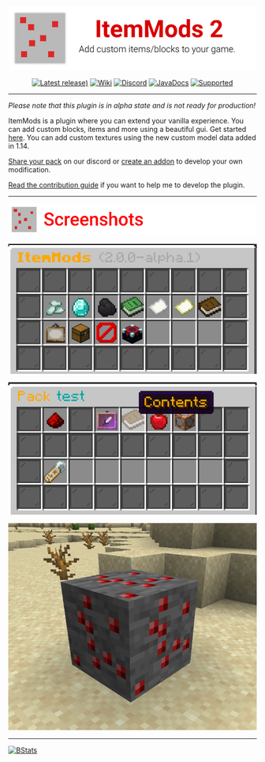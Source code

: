 <div align="center">

![# ItemMods](./assets/header.png)

[![Latest release)](https://img.shields.io/github/v/release/CodeDoctorDE/ItemMods?color=FF0000&include_prereleases&style=for-the-badge&logo=github&logoColor=FF0000)](https://github.com/CodeDoctorDE/ItemMods/releases)
[![Wiki](https://img.shields.io/badge/Wiki-itemmods.linwood.dev-FF0000?style=for-the-badge&logo=data:image/svg+xml;base64,PHN2ZyB4bWxucz0iaHR0cDovL3d3dy53My5vcmcvMjAwMC9zdmciIHdpZHRoPSIxOTIiIGhlaWdodD0iMTkyIiBmaWxsPSIjZmYwMDAwIiB2aWV3Qm94PSIwIDAgMjU2IDI1NiI%2BPHJlY3Qgd2lkdGg9IjI1NiIgaGVpZ2h0PSIyNTYiIGZpbGw9Im5vbmUiPjwvcmVjdD48cGF0aCBkPSJNNDgsMjA4YTI0LDI0LDAsMCwxLDI0LTI0SDIwOFYzMkg3MkEyNCwyNCwwLDAsMCw0OCw1NloiIGZpbGw9Im5vbmUiIHN0cm9rZT0iI2ZmMDAwMCIgc3Ryb2tlLWxpbmVjYXA9InJvdW5kIiBzdHJva2UtbGluZWpvaW49InJvdW5kIiBzdHJva2Utd2lkdGg9IjI0Ij48L3BhdGg%2BPHBvbHlsaW5lIHBvaW50cz0iNDggMjA4IDQ4IDIyNCAxOTIgMjI0IiBmaWxsPSJub25lIiBzdHJva2U9IiNmZjAwMDAiIHN0cm9rZS1saW5lY2FwPSJyb3VuZCIgc3Ryb2tlLWxpbmVqb2luPSJyb3VuZCIgc3Ryb2tlLXdpZHRoPSIyNCI%2BPC9wb2x5bGluZT48L3N2Zz4%3D)](https://itemmods.linwood.dev)
[![Discord](https://img.shields.io/discord/586558998749118467?color=%23FF0000&label=Discord&style=for-the-badge&logo=discord&logoColor=FF0000)](https://go.linwood.dev/itemmods-discord)
[![JavaDocs](https://img.shields.io/badge/API-Documentation-FF0000?style=for-the-badge&logo=java&logoColor=FF0000)](https://itemmods.linwood.dev/apidocs)
[![Supported](https://img.shields.io/badge/Supported-1.14.4--1.17.1-%23FF0000?style=for-the-badge&logo=data:image/svg+xml;base64,PHN2ZyB4bWxucz0iaHR0cDovL3d3dy53My5vcmcvMjAwMC9zdmciIHdpZHRoPSIxOTIiIGhlaWdodD0iMTkyIiBmaWxsPSIjZmYwMDAwIiB2aWV3Qm94PSIwIDAgMjU2IDI1NiI%2BPHJlY3Qgd2lkdGg9IjI1NiIgaGVpZ2h0PSIyNTYiIGZpbGw9Im5vbmUiPjwvcmVjdD48cG9seWxpbmUgcG9pbnRzPSIxNzIgMTA0IDExMy4zMzMgMTYwIDg0IDEzMiIgZmlsbD0ibm9uZSIgc3Ryb2tlPSIjZmYwMDAwIiBzdHJva2UtbGluZWNhcD0icm91bmQiIHN0cm9rZS1saW5lam9pbj0icm91bmQiIHN0cm9rZS13aWR0aD0iMjQiPjwvcG9seWxpbmU%2BPGNpcmNsZSBjeD0iMTI4IiBjeT0iMTI4IiByPSI5NiIgZmlsbD0ibm9uZSIgc3Ryb2tlPSIjZmYwMDAwIiBzdHJva2UtbGluZWNhcD0icm91bmQiIHN0cm9rZS1saW5lam9pbj0icm91bmQiIHN0cm9rZS13aWR0aD0iMjQiPjwvY2lyY2xlPjwvc3ZnPg%3D%3D)](https://itemmods.linwood.dev/docs/user/supported)
</div>

---

*Please note that this plugin is in alpha state and is not ready for production!*

ItemMods is a plugin where you can extend your vanilla experience. 
You can add custom blocks, items and more using a beautiful gui. 
Get started [here](https://itemmods.linwood.dev/docs).
You can add custom textures using the new custom model data added in 1.14.

[Share your pack](https://itemmods.linwood.dev/docs//pack#share-the-pack) on our discord or [create an addon](https://itemmods.linwood.dev/docs/api/create-addons) to develop your own modification.

[Read the contribution guide](CONTRIBUTING.md) if you want to help me to develop the plugin.

---
<div align="center">

![## Screenshots](assets/screenshots.png)

![Main gui](assets/screenshots/main.png)

![Pack gui](assets/screenshots/pack.png)

![Custom block](assets/screenshots/block.png)

</div>

---

[![BStats](https://bstats.org/signatures/bukkit/ItemMods.svg)](https://bstats.org/plugin/bukkit/ItemMods)
